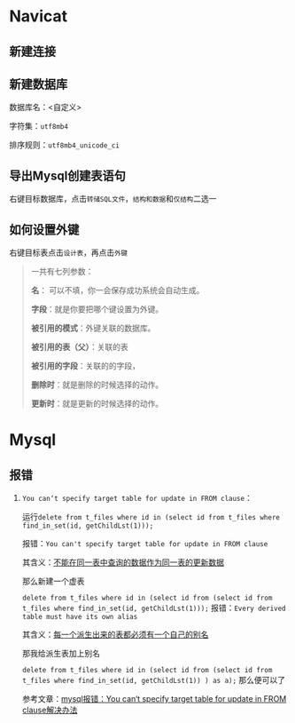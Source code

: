 # Navicat

## 新建连接



## 新建数据库

数据库名：<自定义>

字符集：`utf8mb4`

排序规则：`utf8mb4_unicode_ci`

## 导出Mysql创建表语句

右键目标数据库，点击`转储SQL文件`，`结构和数据`和`仅结构`二选一



## 如何设置外键

右键目标表点击`设计表`，再点击`外键`

> 一共有七列参数：
>
> **名**： 可以不填，你一会保存成功系统会自动生成。
>
> **字段**：就是你要把哪个键设置为外键。
>
> **被引用的模式**：外键关联的数据库。
>
> **被引用的表（父）**：关联的表
>
> **被引用的字段**：关联的的字段，
>
> **删除时**：就是删除的时候选择的动作。
>
> **更新时**：就是更新的时候选择的动作。



# Mysql

## 报错

1. `You can‘t specify target table for update in FROM clause`：

   运行`delete from t_files where id in (select id from t_files where find_in_set(id, getChildLst(1)));`

   报错：`You can't specify target table for update in FROM clause`

   其含义：<u>不能在同一表中查询的数据作为同一表的更新数据</u>

   那么新建一个虚表

   `delete from t_files where id in (select id from (select id from t_files where find_in_set(id, getChildLst(1)));`
   报错：`Every derived table must have its own alias`

   其含义：<u>每一个派生出来的表都必须有一个自己的别名</u>

   那我给派生表加上别名

   `delete from t_files where id in (select id from (select id from t_files where find_in_set(id, getChildLst(1)) ) as a);`
   那么便可以了

   参考文章：[mysql报错：You can‘t specify target table for update in FROM clause解决办法](https://blog.csdn.net/baidu_41553551/article/details/118178122)